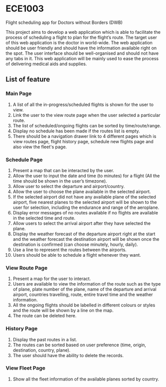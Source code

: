 # ECE1003
Flight scheduling app for Doctors without Borders (DWB)

This project aims to develop a web application which is able to facilitate the process 
of scheduling a flight to plan for the flight’s route. The target user of this web 
application is the doctor in world-wide. The web application should be user friendly 
and should have the information available right on the spot. The user interface 
should be well-organised and should not have any tabs in it. This web application will 
be mainly used to ease the process of delivering medical aids and supplies.

## List of feature
### Main Page
1. A list of all the in-progress/scheduled flights is shown for the user to 
view.
2. Link the user to the view route page when the user selected a particular 
route. 
3. The list of scheduled/ongoing flights can be sorted by 
time/route/range.
4. Display no schedule has been made if the routes list is empty.
5. There should be a navigation drawer link to 4 different pages which is 
view routes page, flight history page, schedule new flights page and 
also view the fleet's page.

### Schedule Page
1. Present a map that can be interacted by the user.
2. Allow the user to input the date and time (to minutes) for a flight (All the 
time should be shown in the user’s timezone).
3. Allow user to select the departure and airport/country.
4. Allow the user to choose the plane available in the selected airport.
5. If the selected airport did not have any available plane of the selected 
airport, five nearest planes to the selected airport will be shown to the 
user for selection, including the endurance and range of the aeroplane.
6. Display error messages of no routes available if no flights are available 
in the selected time and route.
7. Allow users to select the arrival airport after they have selected the 
plane.
8. Display the weather forecast of the departure airport right at the start 
and the weather forecast the destination airport will be shown once the 
destination is confirmed (can choose minutely, hourly, daily).
9. Use a line to represent the routes between the airports.
10. Users should be able to schedule a flight whenever they want.

### View Route Page
1. Present a map for the user to interact.
2. Users are available to view the information of the route such as the 
type of plane, plate number of the plane, name of the departure and 
arrival airport, countries travelling, route, entire travel time and the 
weather information.
3. All the ongoing flights should be labelled in different colours or styles 
and the route will be shown by a line on the map.
4. The route can be deleted here.

### History Page
1. Display the past routes in a list.
2. The routes can be sorted based on user preference (time, origin, 
destination, country, plane).
3. The user should have the ability to delete the records.

### View Fleet Page
1. Show all the fleet information of the available planes sorted by country.
